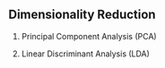 ## Dimensionality Reduction

1. Principal Component Analysis (PCA)

2. Linear Discriminant Analysis (LDA)